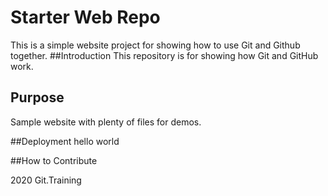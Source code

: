 # Starter Web Repo
This is a simple website project for showing how to use Git and Github together.
##Introduction 
This repository is for showing how Git and GitHub work.

## Purpose

Sample website with plenty of files for demos.

##Deployment 
hello world

##How to Contribute


2020 Git.Training